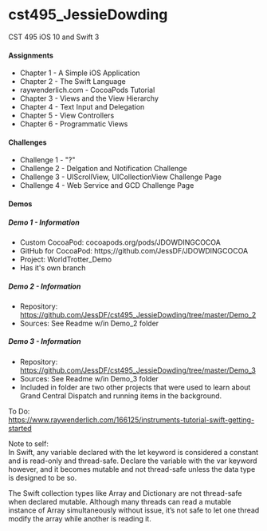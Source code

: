 # cst495_JessieDowding
CST 495 iOS 10 and Swift 3

#### Assignments
* Chapter 1 - A Simple iOS Application
* Chapter 2 - The Swift Language 
* raywenderlich.com - CocoaPods Tutorial 
* Chapter 3 - Views and the View Hierarchy
* Chapter 4 - Text Input and Delegation
* Chapter 5 - View Controllers
* Chapter 6 - Programmatic Views


#### Challenges
* Challenge 1 - "?"
* Challenge 2 - Delgation and Notification Challenge
* Challenge 3 - UIScrollView, UICollectionView Challenge Page
* Challenge 4 - Web Service and GCD Challenge Page

#### Demos

##### Demo 1 - Information
* Custom CocoaPod: cocoapods.org/pods/JDOWDINGCOCOA
* GitHub for CocoaPod: https;//github.com/JessDF/JDOWDINGCOCOA
* Project: WorldTrotter_Demo
* Has it's own branch

##### Demo 2 - Information
* Repository: https://github.com/JessDF/cst495_JessieDowding/tree/master/Demo_2
* Sources: See Readme w/in Demo_2 folder

##### Demo 3 - Information
* Repository: https://github.com/JessDF/cst495_JessieDowding/tree/master/Demo_3
* Sources: See Readme w/in Demo_3 folder
* Included in folder are two other projects that were used to learn about <br> Grand Central Dispatch and running items in the background.

To Do: <br>
https://www.raywenderlich.com/166125/instruments-tutorial-swift-getting-started

Note to self: <br>
In Swift, any variable declared with the let keyword is considered a constant and is read-only and thread-safe. Declare the variable with the var keyword however, and it becomes mutable and not thread-safe unless the data type is designed to be so.

The Swift collection types like Array and Dictionary are not thread-safe when declared mutable. Although many threads can read a mutable instance of Array simultaneously without issue, it’s not safe to let one thread modify the array while another is reading it. 
